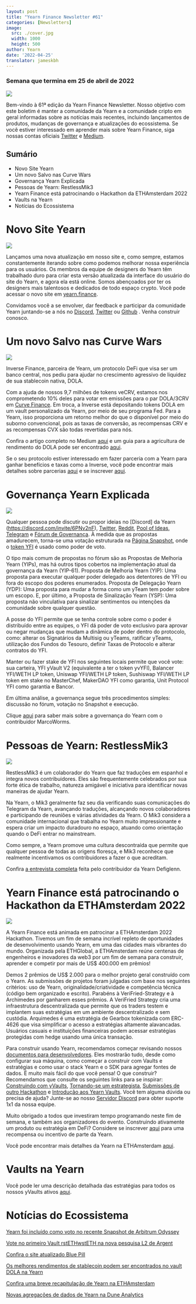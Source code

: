 ```yaml
---
layout: post
title: "Yearn Finance Newsletter #61"
categories: [Newsletters]
image:
  src: ./cover.jpg
  width: 1000
  height: 500
author: Yearn
date: '2022-04-25'
translator: jameskbh 
---
```


### Semana que termina em 25 de abril de 2022

![](./cover.jpg?w=1000&h=500)

Bem-vindo à 61ª edição da Yearn Finance Newsletter. Nosso objetivo com este boletim é manter a comunidade da Yearn e a comunidade cripto em geral informadas sobre as notícias mais recentes, incluindo lançamentos de produtos, mudanças de governança e atualizações do ecossistema. Se você estiver interessado em aprender mais sobre Yearn Finance, siga nossas contas oficiais [Twitter](https://twitter.com/iearnfinance) e [Medium](https://medium.com/iearn).

## Sumário

- Novo Site Yearn
- Um novo Salvo nas Curve Wars
- Governança Yearn Explicada
- Pessoas de Yearn: RestlessMik3
- Yearn Finance está patrocinando o Hackathon da ETHAmsterdam 2022
- Vaults na Yearn
- Notícias do Ecossistema

# Novo Site Yearn

![](./image2.jpg?w=900&h=458)

Lançamos uma nova atualização em nosso site e, como sempre, estamos constantemente iterando sobre como podemos melhorar nossa experiência para os usuários. Os membros da equipe de designers do Yearn têm trabalhado duro para criar esta versão atualizada da interface do usuário do site do Yearn, e agora ela está online. Somos abençoados por ter os designers mais talentosos e dedicados de todo espaço crypto. Você pode acessar o novo site em [yearn.finance](https://yearn.finance/#/portfolio).

Convidamos você a se envolver, dar feedback e participar da comunidade Yearn juntando-se a nós no [Discord](https://discord.gg/8rF374XkXy), [Twitter](https://twitter.com/iearnfinance) ou [Github](http://github.com/yearn) . Venha construir conosco.

# Um novo Salvo nas Curve Wars

![](./image3.jpg?w=900&h=506)

Inverse Finance, parceira de Yearn, um protocolo DeFi que visa ser um banco central, nos pediu para ajudar no crescimento agressivo de liquidez de sua stablecoin nativa, DOLA.

Com a ajuda de nossos 9,7 milhões de tokens veCRV, estamos nos comprometendo 10% deles para votar em emissões para o par DOLA/3CRV em [Curve Finance](https://curve.fi/). Em troca, a Inverse está depositando tokens DOLA em um vault personalizado da Yearn, por meio de seu programa Fed. Para a Yearn, isso proporciona um retorno melhor do que o disponível por meio do suborno convencional, pois as taxas de conversão, as recompensas CRV e as recompensas CVX são todas revertidas para nós.

Confira o artigo completo no Medium [aqui](https://medium.com/inverse-finance/a-new-salvo-in-the-curve-wars-c2badffa0123) e um guia para a agricultura de rendimento do DOLA pode ser encontrado [aqui](https://medium.com/inverse-finance/how-to-farm-dola-incentives-today-using-curve-yearn-2a150a2b3afb).

Se o seu protocolo estiver interessado em fazer parceria com a Yearn para ganhar benefícios e taxas como a Inverse, você pode encontrar mais detalhes sobre parcerias [aqui](https://twitter.com/iearnfinance/status/1367508483952771075) e se inscrever [aqui](https://yearnfinance.typeform.com/to/uP7xOJUN).

# Governança Yearn Explicada

![](./image4.jpg?w=900&h=482)

Qualquer pessoa pode discutir ou propor ideias no [Discord] da Yearn (https://discord.com/invite/6PNv2nF), [Twitter](https://twitter.com/iearnfinance), [Reddit](https://www.reddit.com/r/yearn_finance), [Pool of Ideas](https://yearnfinance.notion.site/yearnfinance/Pool-of-Ideas-d75383ade9154d8bb6163388c6c2b39b), [Telegram](https://t.me/yearnfinance/) e [Fórum de Governança](https://gov.yearn.finance/). À medida que as propostas amadurecem, torna-se uma votação estruturada na [Página Snapshot](https://yearn.snapshot.page/#/), onde o [token YFI](https://www.coingecko.com/en/coins/yearn-finance) é usado como poder de voto.

O tipo mais comum de propostas no fórum são as Propostas de Melhoria Yearn (YIPs), mas há outros tipos cobertos na implementação atual da governança da Yearn (YIP-61). Proposta de Melhoria Yearn (YIP): Uma proposta para executar qualquer poder delegado aos detentores de YFI ou fora do escopo dos poderes enumerados. Proposta de Delegação Yearn (YDP): Uma proposta para mudar a forma como um yTeam tem poder sobre um escopo. E, por último, a Proposta de Sinalização Yearn (YSP): Uma proposta não vinculativa para sinalizar sentimentos ou intenções da comunidade sobre qualquer questão.

A posse do YFI permite que se tenha controle sobre como o poder é distribuído entre as equipes, o YFI dá poder de voto exclusivo para aprovar ou negar mudanças que mudam a dinâmica de poder dentro do protocolo, como: alterar os Signatários da Multisig ou yTeams, ratificar yTeams, utilização dos Fundos do Tesouro, definir Taxas de Protocolo e alterar contratos do YFI.

Manter ou fazer stake de YFI nos seguintes locais permite que você vote: sua carteira, YFI yVault V2 (equivalente a ter o token yvYFI), Balancer YFI/WETH LP token, Uniswap YFI/WETH LP token, Sushiswap YFI/WETH LP token em stake no MasterChef, MakerDAO YFI como garantia, Unit Protocol YFI como garantia e Bancor.

Em última análise, a governança segue três procedimentos simples: discussão no fórum, votação no Snapshot e execução.

Clique [aqui](https://medium.com/iearn/yearn-governance-explained-proposals-yfi-token-and-execution-113ec86c3a3f) para saber mais sobre a governança do Yearn com o contribuidor MarcoWorms.

# Pessoas de Yearn: RestlessMik3

![](./image5.jpg?w=400&h=294)

RestlessMik3 é um colaborador do Yearn que faz traduções em espanhol e integra novos contribuidores. Eles são frequentemente celebrados por sua forte ética de trabalho, natureza amigável e iniciativa para identificar novas maneiras de ajudar Yearn.

Na Yearn, o Mik3 geralmente faz seu dia verificando suas comunicações do Telegram da Yearn, avançando traduções, alcançando novos colaboradores e participando de reuniões e várias atividades da Yearn. O Mik3 considera a comunidade internacional que trabalha no Yearn muito impressionante e espera criar um impacto duradouro no espaço, atuando como orientação quando o DeFi entrar no mainstream.

Como sempre, a Yearn promove uma cultura descontraída que permite que qualquer pessoa de todas as origens floresça, e Mik3 reconhece que realmente incentivamos os contribuidores a fazer o que acreditam.

Confira [a entrevista completa](https://medium.com/iearn/people-of-yearn-restlessmik3-d487b15ce051) feita pelo contribuidor da Yearn Defiglenn.

# Yearn Finance está patrocinando o Hackathon da ETHAmsterdam 2022

![](./image6.jpg?w=900&h=450)

A Yearn Finance está animada em patrocinar a ETHAmsterdam 2022 Hackathon. Tivemos um fim de semana incrível repleto de oportunidades de desenvolvimento usando Yearn, em uma das cidades mais vibrantes do mundo. Organizada pela ETHGlobal, a ETHAmsterdam reúne centenas de engenheiros e inovadores da web3 por um fim de semana para construir, aprender e competir por mais de US$ 400.000 em prêmios!

Demos 2 prêmios de US$ 2.000 para o melhor projeto geral construído com o Yearn. As submissões de projetos foram julgadas com base nos seguintes critérios: uso de Yearn, originalidade/criatividade e competência técnica (código bem organizado e escrito). Parabéns à VeriFried-Strategy e à Archimedes por ganharem esses prêmios. A VeriFried Strategy cria uma infraestrutura descentralizada que permite que os traders testem e implantem suas estratégias em um ambiente descentralizado e sem custódia. Arquimedes é uma estratégia de Gearbox tokenizada com ERC-4626 que visa simplificar o acesso a estratégias altamente alavancadas. Usuários casuais e instituições financeiras podem acessar estratégias protegidas com hedge usando uma única transação.

Para construir usando Yearn, recomendamos começar revisando nossos [documentos para desenvolvedores](https://docs.yearn.finance/). Eles mostrarão tudo, desde como configurar sua máquina, como começar a construir com Vaults e estratégias e como usar o stack Yearn e o SDK para agregar fontes de dados. É muito mais fácil do que você pensa! O que construir? Recomendamos que consulte os seguintes links para se inspirar: [Construindo com yVaults](https://medium.com/iearn/yearn-partners-building-with-yvaults-4cd042ea092), [Tornando-se um estrategista](https://www.youtube.com/watch?v=NVR3teJw0Y0), [Submissões de outro Hackathon](https://dorahacks.io/hackathon/ethdenver22virtual/?bounty=Yearn%20Finance) e [Introdução aos Yearn Vaults](https://www.youtube.com/watch?v=a1TsO62402c). Você tem alguma dúvida ou precisa de ajuda? Junte-se ao nosso [Servidor Discord](https://discord.com/invite/yearn) para obter suporte 1x1 da nossa equipe.

Muito obrigado a todos que investiram tempo programando neste fim de semana, e também aos organizadores do evento. Construindo ativamente um produto ou estratégia em DeFi? Considere se inscrever [aqui](https://yearnfinance.notion.site/Welcome-to-Yearn-Finance-26d6c4210e3e405c9f02f84ba567a249) para uma recompensa ou incentivo de parte da Yearn.

Você pode encontrar mais detalhes da Yearn na ETHAmsterdam [aqui](https://medium.com/iearn/yearn-finance-is-sponsoring-the-ethamsterdam-2022-hackathon-a9110e906424).

# Vaults na Yearn 

Você pode ler uma descrição detalhada das estratégias para todos os nossos yVaults ativos [aqui](https://medium.com/yearn-state-of-the-vaults/the-vaults-at-yearn-9237905ffed3).

# Notícias do Ecossistema

[Yearn foi incluído como voto no recente Snapshot de Arbitrum Odyssey](https://twitter.com/iearnfinance/status/1513921428516605954)

[Vote no primeiro Vault rstETHwstETH na nova pesquisa L2 de Argent](https://twitter.com/argentHQ/status/1514172474044432387)

[Confira o site atualizado Blue Pill](https://twitter.com/iearnfinance/status/1518390663355768833)

[Os melhores rendimentos de stablecoin podem ser encontrados no vault DOLA na Yearn](https://twitter.com/joinwido/status/1517174426684567555)

[Confira uma breve recapitulação de Yearn na ETHAmsterdam](https://twitter.com/YFI_interns/status/1517710156594917377)

[Novas agregações de dados de Yearn na Dune Analytics](https://twitter.com/iearnfinance/status/1517213158968111106)

